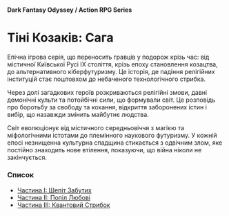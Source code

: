 #### Dark Fantasy Odyssey / Action RPG Series

# Тіні Козаків: Сага

Епічна ігрова серія, що переносить гравців у подорож крізь час: від містичної Київської Русі IX століття, крізь епоху становлення козацтва, до альтернативного кіберфутуризму. Це історія, де падіння релігійних інституцій стає поштовхом до небаченого технологічного стрибка.

Через долі загадкових героїв розкриваються релігійні змови, давні демонічні культи та потойбічні сили, що формували світ. Це розповідь про боротьбу за свободу та кохання, відкриття заборонених істин і вибір, що назавжди змінить майбутнє людства.

Світ еволюціонує від містичного середньовіччя з магією та міфологічними істотами до племінного наукового футуризму. У кожній епосі незнищенна культурна спадщина стикається з одвічним злом, яке постійно знаходить нове втілення, показуючи, що війна ніколи не закінчується.

### Список

- [Частина I: Шепіт Забутих](/cossacks-saga-1)
- [Частина II: Попіл Любові](/cossacks-saga-2)
- [Частина III: Квантовий Стрибок](/cossacks-saga-3)